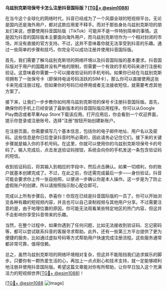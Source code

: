 **乌兹别克斯坦保号卡怎么注册抖音国际版？[[TG💪+ @esim1088](https://t.me/s/esim1088)]**

在当今这个全球化的网络时代，抖音已经成为了一个风靡全球的短视频平台。无论是国内还是海外用户，都对这款应用爱不释手。而对于那些身处乌兹别克斯坦的朋友们来说，想要使用抖音国际版（TikTok）可能并不是一件特别简单的事情。这是因为抖音的国际版本主要面向海外用户，而乌兹别克斯坦作为一个相对封闭的市场，并没有直接的官方支持。不过，这并不意味着你就无法享受到抖音的乐趣。通过一些简单的步骤和技巧，你完全可以成功注册并使用抖音国际版。

首先，我们需要了解乌兹别克斯坦的网络环境以及抖音国际版的基本要求。抖音国际版对于用户的国籍并没有严格的限制，但需要一个有效的手机号码来进行注册和验证。这意味着你需要一个可以接收验证码的手机号码。如果你已经在乌兹别克斯坦拥有了一张保号卡（即保持电话号码活跃的SIM卡），那么你可以直接使用这张卡来完成注册过程。但如果你的号码已经停用或者无法接收短信，就需要考虑其他方案了。

接下来，让我们一步步教你如何用乌兹别克斯坦的保号卡注册抖音国际版。首先，确保你的手机上已经安装了最新版本的抖音国际版应用程序。你可以从Google Play商店或者苹果App Store下载该应用。打开应用后，你会看到一个欢迎界面，提示你登录或注册账号。选择“注册”按钮开始创建新账户。

在注册页面，你需要填写几个基本信息，包括你的电子邮件地址、用户名以及密码。这些信息是你日后登录抖音时所必需的，因此请务必记住它们。接下来的关键步骤就是输入你的手机号码。在这里，你就可以使用你的乌兹别克斯坦保号卡的号码了。输入完成后，点击发送验证码按钮，系统会向你的手机发送一条包含验证码的短信。

收到验证码后，将其输入到相应的字段中，然后点击确认。如果一切顺利，你的账户就基本创建完成了。不过，在此之前，你还需完成最后一步——身份验证。抖音可能会要求你上传一张自拍照，以便进一步确认你是本人操作。这一步是为了防止虚假账户的创建，所以请按照指示耐心配合即可。

完成以上所有步骤后，恭喜你！你现在已经是抖音国际版的一员了。你可以开始浏览各种有趣的短视频内容，并且也可以自己录制视频与其他用户分享。不过需要注意的是，由于地理位置的原因，你可能无法观看某些特定地区的热门内容，但这并不会影响你享受抖音带来的乐趣。

当然，在整个过程中，如果你遇到了任何问题，比如无法接收到验证码、忘记密码等，都可以尝试联系抖音的客服寻求帮助。此外，还有一些第三方平台提供了更为便捷的服务，比如通过虚拟号码等方式帮助用户快速完成注册流程。这些服务通常都非常可靠，值得信赖。

总之，虽然乌兹别克斯坦的网络环境相对复杂，但这并不能阻挡我们追求娱乐的脚步。只要你有一颗热爱生活的心，再加上一点点耐心和技术支持，就一定能够顺利地注册并使用抖音国际版。希望这篇文章能对你有所帮助，让你早日加入这个充满活力的短视频世界[[TG💪+ @esim1088](https://t.me/s/esim1088)]！

[[TG💪+ @esim1088](https://t.me/s/esim1088) ![Image](https://i.postimg.cc/4NQfJmqS/Snipaste-2025-05-13-00-14-12.png)]